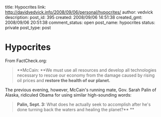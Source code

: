 title: Hypocrites
link: http://davidvedvick.info/2008/09/06/personal/hypocrites/
author: vedvick
description: 
post_id: 395
created: 2008/09/06 14:51:38
created_gmt: 2008/09/06 20:51:38
comment_status: open
post_name: hypocrites
status: private
post_type: post

# Hypocrites

From FactCheck.org: 

> **McCain: **We must use all resources and develop all technologies necessary to rescue our economy from the damage caused by rising oil prices and **restore the health of our planet.**

The previous evening, however, McCain's running mate, Gov. Sarah Palin of Alaska, ridiculed Obama for using similar high-sounding words:

> **Palin, Sept. 3:** What does he actually seek to accomplish after he's done turning back the waters and healing the planet?** **
